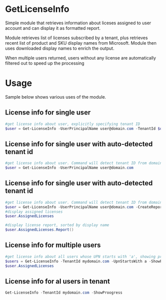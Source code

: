 # GetLicenseInfo
Simple module that retrieves information about liceses assigned to user account and can display it as formatted report.

Module retrieves list of licenses subscribed by a tenant, plus retrieves recent list of product and SKU display names from Microsoft. Module then uses downloaded display names to enrich the output.

When multiple users returned, users without any license are automatically filtered out to speed up the processing

# Usage
Sample below shows various uses of the module.

## License info for single user
```powershell
#get license info about user, explicitly specifying tenant ID
$user = Get-LicenseInfo -UserPrincipalName user@domain.com -TenantId $domain.com
```

## License info for single user with auto-detected tenant id
```powershell
#get license info about user. Command will detect tenant ID from domain part of userPrincipalName
$user = Get-LicenseInfo -UserPrincipalName user@domain.com
```


## License info for single user with auto-detected tenant id
```powershell
#get license info about user. Command will detect tenant ID from domain part of userPrincipalName
$user = Get-LicenseInfo -UserPrincipalName user@domain.com -CreateReport
#display assigned licenses
$user.AssignedLicenses

#display license report, sorted by display name
$user.AssignedLicenses.Report()
```

## License info for multiple users
```powershell
#get license info about all users whose UPN starts with 'a', showing progress
$users = Get-LicenseInfo -TenantId mydomain.com -UpnStartsWith a -ShowProogress
$user.AssignedLicenses
```

## License info for al users in tenant
```powershell
Get-LicenseInfo -TenantId mydomain.com -ShowProogress
```
